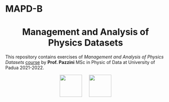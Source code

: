 # MAPD-B

<h1 align="center">Management and Analysis of Physics Datasets</h1>

This repository contains exercises of *Management and Analysis of Physics Datasets* [course](https://didattica.unipd.it/off/2021/LM/SC/SC2443/000ZZ/SCP8082660/N0) by **Prof. Pazzini** MSc in Physic of Data at University of Padua 2021-2022.

<p align="center">
  <img src="https://user-images.githubusercontent.com/62724611/166108149-7629a341-bbca-4a3e-8195-67f469a0cc08.png" alt="" height="70"/>
  &emsp;
  <img src="https://user-images.githubusercontent.com/62724611/166108076-98afe0b7-802c-4970-a2d5-bbb997da759c.png" alt="" height="70"/>
</p>
